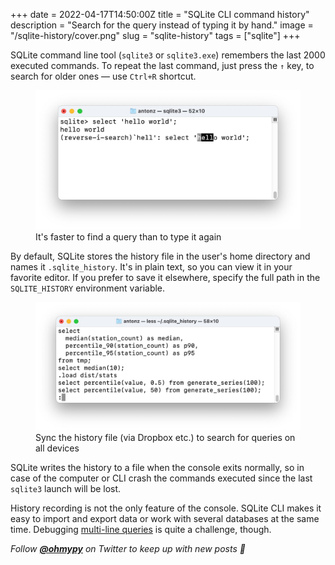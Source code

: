 +++
date = 2022-04-17T14:50:00Z
title = "SQLite CLI command history"
description = "Search for the query instead of typing it by hand."
image = "/sqlite-history/cover.png"
slug = "sqlite-history"
tags = ["sqlite"]
+++

SQLite command line tool (`sqlite3` or `sqlite3.exe`) remembers the last 2000 executed commands. To repeat the last command, just press the `↑` key, to search for older ones — use `Ctrl+R` shortcut.

<div class="row">
<div class="col-xs-12 col-sm-8">
<figure>
  <img alt="History search" src="search.jpg">
  <figcaption>It's faster to find a query than to type it again</figcaption>
</figure>
</div>
</div>

By default, SQLite stores the history file in the user's home directory and names it `.sqlite_history`. It's in plain text, so you can view it in your favorite editor. If you prefer to save it elsewhere, specify the full path in the `SQLITE_HISTORY` environment variable.

<div class="row">
<div class="col-xs-12 col-sm-8">
<figure>
  <img alt="History file" src="history.jpg">
  <figcaption>Sync the history file (via Dropbox etc.) to search for queries on all devices</figcaption>
</figure>
</div>
</div>

SQLite writes the history to a file when the console exits normally, so in case of the computer or CLI crash the commands executed since the last `sqlite3` launch will be lost.

History recording is not the only feature of the console. SQLite CLI makes it easy to import and export data or work with several databases at the same time. Debugging [multi-line queries](/sqlite-multiline/) is quite a challenge, though.

_Follow **[@ohmypy](https://twitter.com/ohmypy)** on Twitter to keep up with new posts 🚀_
